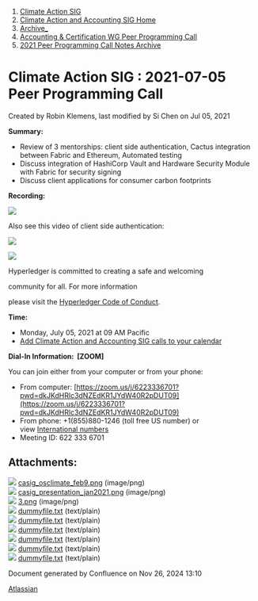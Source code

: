 1. [Climate Action SIG](index.html)
2. [Climate Action and Accounting SIG Home](Climate-Action-and-Accounting-SIG-Home_19005445.html)
3. [Archive\_](Archive__19006062.html)
4. [Accounting &amp; Certification WG Peer Programming Call](19006574.html)
5. [2021 Peer Programming Call Notes Archive](2021-Peer-Programming-Call-Notes-Archive_19006679.html)

# Climate Action SIG : 2021-07-05 Peer Programming Call

Created by Robin Klemens, last modified by Si Chen on Jul 05, 2021

**Summary:**

- Review of 3 mentorships: client side authentication, Cactus integration between Fabric and Ethereum, Automated testing
- Discuss integration of HashiCorp Vault and Hardware Security Module with Fabric for security signing
- Discuss client applications for consumer carbon footprints

**Recording:**

![](plugins/servlet/confluence/placeholder/unknown-attachment)

Also see this video of client side authentication:

![](https://wiki.hyperledger.org/download/attachments/29034696/Antitrustnotice.png?version=1&modificationDate=1581695654000&api=v2)

![](https://wiki.hyperledger.org/download/attachments/2392771/welcome.png?version=2&modificationDate=1572450107000&api=v2)

Hyperledger is committed to creating a safe and welcoming

community for all. For more information

please visit the [Hyperledger Code of Conduct](https://lf-hyperledger.atlassian.net/wiki/spaces/HYP/pages/19595281/Hyperledger+Code+of+Conduct).

**Time:**

- Monday, July 05, 2021 at 09 AM Pacific
- [Add Climate Action and Accounting SIG calls to your calendar](https://lists.hyperledger.org/g/climate-sig/ics/invite.ics?repeatid=31581)

**Dial-In Information:  \[ZOOM]**

You can join either from your computer or from your phone:

- From computer: [https://zoom.us/j/6223336701?pwd=dkJKdHRlc3dNZEdKR1JYdW40R2pDUT09](https://zoom.us/j/6223336701?pwd=dkJKdHRlc3dNZEdKR1JYdW40R2pDUT09)
- From phone: +1(855)880-1246 (toll free US number) or view [International numbers](https://zoom.us/u/bAaJoyznp)
- Meeting ID: 622 333 6701

## Attachments:

![](images/icons/bullet_blue.gif) [casig\_osclimate\_feb9.png](attachments/19007841/19007842.png) (image/png)  
![](images/icons/bullet_blue.gif) [casig\_presentation\_jan2021.png](attachments/19007841/19007843.png) (image/png)  
![](images/icons/bullet_blue.gif) [3.png](attachments/19007841/19007847.png) (image/png)  
![](images/icons/bullet_blue.gif) [dummyfile.txt](attachments/19007841/19007850.txt) (text/plain)  
![](images/icons/bullet_blue.gif) [dummyfile.txt](attachments/19007841/19007848.txt) (text/plain)  
![](images/icons/bullet_blue.gif) [dummyfile.txt](attachments/19007841/19007844.txt) (text/plain)  
![](images/icons/bullet_blue.gif) [dummyfile.txt](attachments/19007841/19007845.txt) (text/plain)  
![](images/icons/bullet_blue.gif) [dummyfile.txt](attachments/19007841/19007846.txt) (text/plain)  
![](images/icons/bullet_blue.gif) [dummyfile.txt](attachments/19007841/19007849.txt) (text/plain)

Document generated by Confluence on Nov 26, 2024 13:10

[Atlassian](http://www.atlassian.com/)

